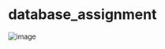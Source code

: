# database_assignment

![image](https://user-images.githubusercontent.com/69136320/169734600-b6084111-7e8f-464f-bdc7-96426a415fd3.png)
